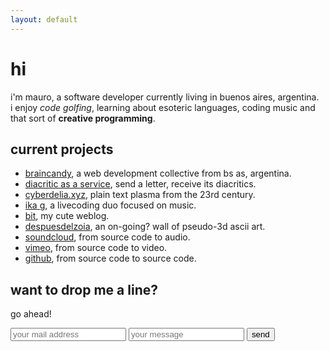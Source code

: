 ```yaml
---
layout: default
---
```


# hi

i'm mauro, a software developer currently living in buenos aires, argentina.  
i enjoy *code golfing*, learning about esoteric languages, coding music and that sort of **creative programming**.  

## current projects

* [braincandy](http://braincandy.com.ar), a web development collective from bs as, argentina.
* [diacritic as a service](http://diacritic.braincandy.com.ar), send a letter, receive its diacritics.
* [cyberdelia.xyz](http://www.cyberdelia.xyz/), plain text plasma from the 23rd century.
* [ika g](http://ikag.github.io/), a livecoding duo focused on music.
* [bit](http://bit.cyberdeck.pw/), my cute weblog.
* [despuesdelzoia](http://asc.cyberdeck.pw/), an on-going? wall of pseudo-3d ascii art.
* [soundcloud](https://soundcloud.com/xq0), from source code to audio.
* [vimeo](https://vimeo.com/xiqi), from source code to video.
* [github](https://github.com/lvm), from source code to source code.

## want to drop me a line?

go ahead!

<form class="form" action="https://formspree.io/mauro@cyberdeck.pw" method="POST">
      <input type="text" name="_gotcha" style="display:none" />
      <input type="email" id="mail" placeholder="your mail address" name="_replyto"> <input type="text" id="mail" placeholder="your message" name="_subject"> <button type="submit">send</button>
</form>
